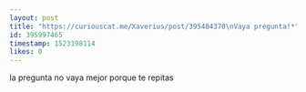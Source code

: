 ```yaml
---
layout: post
title: "https://curiouscat.me/Xaverius/post/395484370\nVaya pregunta!*"
id: 395997465
timestamp: 1523198114
likes: 0
---
```


 la pregunta no vaya mejor porque te repitas